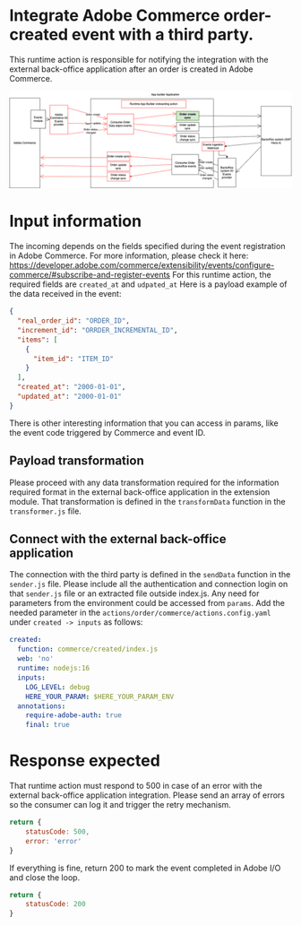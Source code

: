# Integrate Adobe Commerce order-created event with a third party.
This runtime action is responsible for notifying the integration with the external back-office application after an order is created in Adobe Commerce.

![Alt text](CommerceOrderCreateSync.png "Title")

# Input information
The incoming depends on the fields specified during the event registration in Adobe Commerce. For more information, please check it here: https://developer.adobe.com/commerce/extensibility/events/configure-commerce/#subscribe-and-register-events
For this runtime action, the required fields are `created_at` and `udpated_at`
Here is a payload example of the data received in the event:
```json
{
  "real_order_id": "ORDER_ID",
  "increment_id": "ORRDER_INCREMENTAL_ID",
  "items": [
    {
      "item_id": "ITEM_ID"
    }
  ],
  "created_at": "2000-01-01",
  "updated_at": "2000-01-01"
}
```
There is other interesting information that you can access in params, like the event code triggered by Commerce and event ID.

## Payload transformation
Please proceed with any data transformation required for the information required format in the external back-office application in the extension module.
That transformation is defined in the `transformData` function in the `transformer.js` file.

## Connect with the external back-office application
The connection with the third party is defined in the `sendData` function in the `sender.js` file.
Please include all the authentication and connection login on that `sender.js` file or an extracted file outside index.js.
Any need for parameters from the environment could be accessed from `params`. Add the needed parameter in the `actions/order/commerce/actions.config.yaml` under `created -> inputs` as follows:
```yaml
created:
  function: commerce/created/index.js
  web: 'no'
  runtime: nodejs:16
  inputs:
    LOG_LEVEL: debug
    HERE_YOUR_PARAM: $HERE_YOUR_PARAM_ENV
  annotations:
    require-adobe-auth: true
    final: true
```

# Response expected
That runtime action must respond to 500 in case of an error with the external back-office application integration. Please send an array of errors so the consumer can log it and trigger the retry mechanism.
```javascript
return {
    statusCode: 500,
    error: 'error'
}

```
If everything is fine, return 200 to mark the event completed in Adobe I/O and close the loop.
```javascript
return {
    statusCode: 200
}
```
